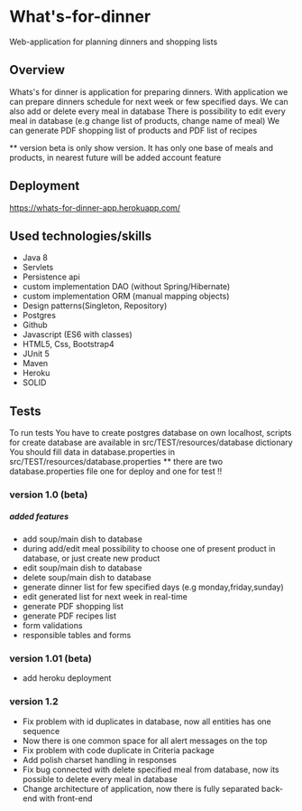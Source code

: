 # What's-for-dinner
Web-application for planning dinners and shopping lists

## Overview
Whats's for dinner is application for preparing dinners.
With application we can prepare dinners schedule for next week or few specified days.
We can also add or delete every meal in database
There is possibility to edit every meal in database 
(e.g change list of products, change name of meal)
We can generate PDF shopping list of products and PDF list of recipes

** version beta is only show version. It has only one base of meals and products,
in nearest future will be added account feature

## Deployment
https://whats-for-dinner-app.herokuapp.com/

## Used technologies/skills
- Java 8
- Servlets
- Persistence api
- custom implementation DAO (without Spring/Hibernate)
- custom implementation ORM (manual mapping objects)
- Design patterns(Singleton, Repository)
- Postgres
- Github
- Javascript (ES6 with classes)
- HTML5, Css, Bootstrap4
- JUnit 5
- Maven
- Heroku
- SOLID

## Tests
To run tests You have to create postgres database on own localhost,
scripts for create database are available in src/TEST/resources/database dictionary
You should fill data in database.properties in src/TEST/resources/database.properties
** there are two database.properties file one for deploy and one for test !!

### version 1.0 (beta)
##### added features
- add soup/main dish to database
- during add/edit meal possibility to choose one of present product in database, or just create new product
- edit soup/main dish to database
- delete soup/main dish to database
- generate dinner list for few specified days (e.g monday,friday,sunday)
- edit generated list for next week in real-time
- generate PDF shopping list
- generate PDF recipes list
- form validations
- responsible tables and forms

### version 1.01 (beta)
- add heroku deployment

### version 1.2
- Fix problem with id duplicates in database, now all entities has one sequence
- Now there is one common space for all alert messages on the top
- Fix problem with code duplicate in Criteria package
- Add polish charset handling in responses
- Fix bug connected with delete specified meal from database, now its possible to delete every meal in database
- Change architecture of application, now there is fully separated back-end with front-end
